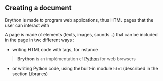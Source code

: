 Creating a document
-------------------

Brython is made to program web applications, thus HTML pages that the user can interact with

A page is made of elements (texts, images, sounds...) that can be included in the page in two different ways :

- writing HTML code with tags, for instance

>    <html>
>    <body>
>    <b>Brython</b> is an implémentation of <a href="http://www.python.org">Python</a> 
>    for web browsers
>    </body>
>    </html>

- or writing Python code, using the built-in module `html` (described in the section Libraries)

>    <html>
>    <body>
>    <script type="text/python">
>    from html import A,B
>    doc <= B("Brython")+"is an implementation of "
>    doc <= A("Python",href="http://www.python.org")+" for web browsers"
>    </script>
>    </body>
>    </html>

